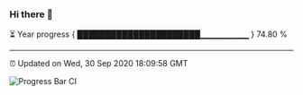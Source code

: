 ### Hi there 👋

⏳ Year progress { ██████████████████████▁▁▁▁▁▁▁▁ } 74.80 %

---

⏰ Updated on Wed, 30 Sep 2020 18:09:58 GMT

![Progress Bar CI](https://github.com/liununu/liununu/workflows/Progress%20Bar%20CI/badge.svg)
